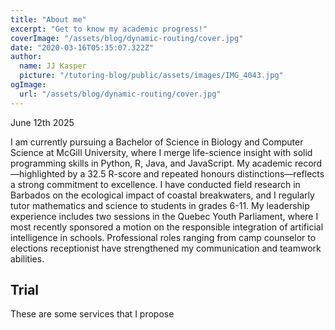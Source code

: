 ```yaml
---
title: "About me"
excerpt: "Get to know my academic progress!"
coverImage: "/assets/blog/dynamic-routing/cover.jpg"
date: "2020-03-16T05:35:07.322Z"
author:
  name: JJ Kasper
  picture: "/tutoring-blog/public/assets/images/IMG_4043.jpg"
ogImage:
  url: "/assets/blog/dynamic-routing/cover.jpg"
---
```


June 12th 2025

 I am currently pursuing a Bachelor of Science in Biology and Computer Science at McGill University, where I merge life-science insight with solid programming skills in Python, R, Java, and JavaScript. My academic record—highlighted by a 32.5 R-score and repeated honours distinctions—reflects a strong commitment to excellence. I have conducted field research in Barbados on the ecological impact of coastal breakwaters, and I regularly tutor mathematics and science to students in grades 6-11. My leadership experience includes two sessions in the Quebec Youth Parliament, where I most recently sponsored a motion on the responsible integration of artificial intelligence in schools. Professional roles ranging from camp counselor to elections receptionist have strengthened my communication and teamwork abilities.

## Trial

These are some services that I propose